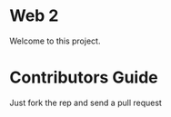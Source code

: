 Web 2
=====

Welcome to this project.

Contributors Guide
==================

Just fork the rep and send a pull request
